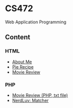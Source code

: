 # CS472
Web Application Programming

## Content
### HTML
- <a href="https://github.com/roat167/CS472/blob/master/aboutme.html"> About Me</a>
- <a href="https://github.com/roat167/CS472/tree/master/hw1"> Pie Recipe</a>
- <a href="https://github.com/roat167/CS472/tree/master/hw2"> Movie Review</a>
### PHP
- <a href="https://github.com/roat167/CS472/tree/master/hw3">Movie Review (PHP, txt file)</a>
- <a href="https://github.com/roat167/CS472/tree/master/hw4">NerdLuv: Matcher</a>